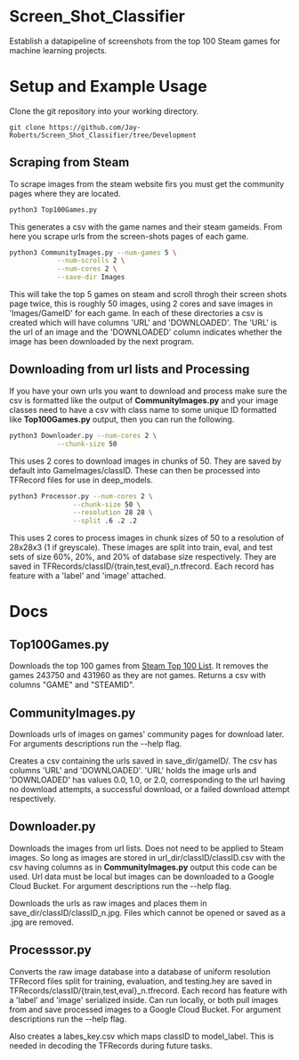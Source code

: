 # Screen_Shot_Classifier
Establish a datapipeline of screenshots from the top 100 Steam games for machine learning projects.

# Setup and Example Usage

Clone the git repository into your working directory.

```git
git clone https://github.com/Jay-Roberts/Screen_Shot_Classifier/tree/Development
```

## Scraping from Steam

To scrape images from the steam website firs you must get the community pages where they are located. 

```bash
python3 Top100Games.py
```

This generates a csv with the game names and their steam gameids. From here you scrape urls from the screen-shots pages of each game.

```bash
python3 CommunityImages.py --num-games 5 \
            --num-scrolls 2 \
            --num-cores 2 \
            --save-dir Images
```

This will take the top 5 games on steam and scroll throgh their screen shots page twice, this is roughly 50 images, using 2 cores and save images in 'Images/GameID' for each game. In each of these directories a csv is created which will have columns 'URL' and 'DOWNLOADED'. The 'URL' is the url of an image and the 'DOWNLOADED' column indicates whether the image has been downloaded by the next program.

## Downloading from url lists and Processing

If you have your own urls you want to download and process make sure the csv is formatted like the output of **CommunityImages.py** and your image classes need to have a csv with class name to some unique ID formatted like **Top100Games.py** output, then you can run the following.

```bash
python3 Downloader.py --num-cores 2 \
            --chunk-size 50
```

This uses 2 cores to download images in chunks of 50. They are saved by default into GameImages/classID. These can then be processed into TFRecord files for use in deep_models.

```bash
python3 Processor.py --num-cores 2 \
                --chunk-size 50 \
                --resolution 28 28 \
                --split .6 .2 .2 

```

This uses 2 cores to process images in chunk sizes of 50 to a resolution of 28x28x3 (1 if greyscale). These images are split into train, eval, and test sets of size 60%, 20%, and 20% of database size respectively. They are saved in TFRecords/classID/{train,test,eval}_n.tfrecord. Each record has feature with a 'label' and 'image' attached.

# Docs

## Top100Games.py

Downloads the top 100 games from [Steam Top 100 List](http://store.steampowered.com/stats/). It removes the games 243750 and 431960 as they are not games. Returns a csv with columns "GAME" and "STEAMID".

## CommunityImages.py
Downloads urls of images on games' community pages for download later. For arguments descriptions run the --help flag.

Creates a csv containing the urls saved in save_dir/gameID/. The csv has columns 'URL' and 'DOWNLOADED'. 'URL' holds the image urls and 'DOWNLOADED' has values 0.0, 1.0, or 2.0, corresponding to the url having no download attempts, a successful download, or a failed download attempt respectively. 

## Downloader.py
Downloads the images from url lists. Does not need to be applied to Steam images. So long as images are stored in url_dir/classID/classID.csv with the csv having columns as in **CommunityImages.py** output this code can be used. Url data must be local but images can be downloaded to a Google Cloud Bucket. For argument descriptions run the --help flag.

Downloads the urls as raw images and places them in save_dir/classID/classID_n.jpg. Files which cannot be opened or saved as a .jpg are removed. 

## Processsor.py

Converts the raw image database into a database of uniform resolution TFRecord files split for training, evaluation, and testing.hey are saved in TFRecords/classID/{train,test,eval}_n.tfrecord. Each record has feature with a 'label' and 'image' serialized inside. Can run locally, or both pull images from and save processed images to a Google Cloud Bucket.  For argument descriptions run the --help flag.

Also creates a labes_key.csv which maps classID to model_label. This is needed in decoding the TFRecords during future tasks.

